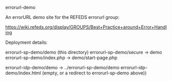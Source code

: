 errorurl-demo


An errorURL demo site for the REFEDS errorurl group:

https://wiki.refeds.org/display/GROUPS/Best+Practice+around+Error+Handling

Deployment details:

errorurl-sp-demo/demo (this directory)
errorurl-sp-demo/secure -> demo
errorurl-sp-demo/index.php -> demo/start-page.php

errorurl-idp-demo/demo -> ../errorurl-sp-demo/demo
errorurl-idp-demo/index.html (empty, or a redirect to errorurl-sp-demo above))

